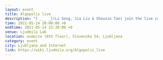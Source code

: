 ```yaml
---
layout: event
title: Algopolis live
description: "[ _ _ _](Li Song, Jia Liu & Shouxin Tan) join the live coding meeting in Ljubljana hosted by Ljudmila Lab, live streaming on Youtube"
time: 2021-05-14 20:00:00 +0
endtime: 2021-05-14 23:30:00 +0
venue: Ljudmila Lab
location: osmo/za (8th floor), Slovenska 54, Ljubljana
category: event
city: Ljubljana and Internet
link: https://wiki.ljudmila.org/Algopolis_live
---
```

